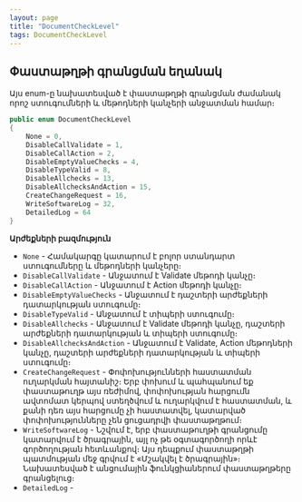 ```yaml
---
layout: page
title: "DocumentCheckLevel" 
tags: DocumentCheckLevel
---
```


## Փաստաթղթի գրանցման եղանակ

Այս enum-ը նախատեսված է փաստաթղթի գրանցման ժամանակ որոշ ստուգումների և մեթոդների կանչերի անջատման համար։

```c#
public enum DocumentCheckLevel
{
    None = 0,
    DisableCallValidate = 1,
    DisableCallAction = 2,
    DisableEmptyValueChecks = 4,
    DisableTypeValid = 8,
    DisableAllchecks = 13,
    DisableAllchecksAndAction = 15,
    CreateChangeRequest = 16,
    WriteSoftwareLog = 32,
    DetailedLog = 64
}
```

**Արժեքների բազմություն**

* `None` - Համակարգը կատարում է բոլոր ստանդարտ ստուգումները և մեթոդների կանչերը։
* `DisableCallValidate` - Անջատում է Validate մեթոդի կանչը։
* `DisableCallAction` - Անջատում է Action մեթոդի կանչը։
* `DisableEmptyValueChecks` - Անջատում է դաշտերի արժեքների դատարկության ստուգումը։
* `DisableTypeValid` - Անջատում է տիպերի ստուգումը։ 
* `DisableAllchecks` - Անջատում է Validate մեթոդի կանչը, դաշտերի արժեքների դատարկության և տիպերի ստուգումը։
* `DisableAllchecksAndAction` - Անջատում է Validate, Action մեթոդների կանչը, դաշտերի արժեքների դատարկության և տիպերի ստուգումը։
* `CreateChangeRequest` - Փոփոխությունների հաստատման ուղարկման հայտանիշ։ Երբ փոխում և պահպանում եք փաստաթուղթ այս ռեժիմով, փոփոխության հարցումն ավտոմատ կերպով ստեղծվում և ուղարկվում է հաստատման, և քանի դեռ այս հարցումը չի հաստատվել, կատարված փոփոխությունները չեն ցուցադրվի փաստաթղթում։
* `WriteSoftwareLog` - Նշվում է, երբ փաստաթուղթի գրանցումը կատարվում է ծրագրային, այլ ոչ թե օգտագործողի որևէ գործողության հետևանքով։ Այս դեպքում փաստաթղթի պատմության մեջ գրվում է «Մշակվել է ծրագրային»։ Նախատեսված է անցումային ֆունկցիաներում փաստաթղթերը գրանցելուց։
* `DetailedLog` -
